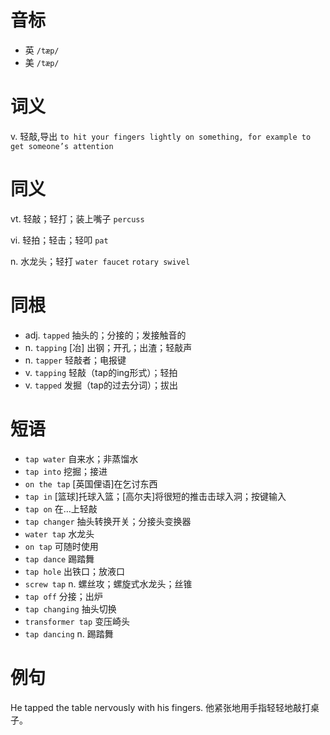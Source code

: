 # 音标

- 英 `/tæp/`
- 美 `/tæp/`

# 词义

v. 轻敲,导出
`to hit your fingers lightly on something, for example to get someone’s attention`

# 同义

vt. 轻敲；轻打；装上嘴子
`percuss`

vi. 轻拍；轻击；轻叩
`pat`

n. 水龙头；轻打
`water faucet` `rotary swivel`

# 同根

- adj. `tapped` 抽头的；分接的；发接触音的
- n. `tapping` [冶] 出钢；开孔；出渣；轻敲声
- n. `tapper` 轻敲者；电报键
- v. `tapping` 轻敲（tap的ing形式）；轻拍
- v. `tapped` 发掘（tap的过去分词）；拔出

# 短语

- `tap water` 自来水；非蒸馏水
- `tap into` 挖掘；接进
- `on the tap` [英国俚语]在乞讨东西
- `tap in` [篮球]托球入篮；[高尔夫]将很短的推击击球入洞；按键输入
- `tap on` 在…上轻敲
- `tap changer` 抽头转换开关；分接头变换器
- `water tap` 水龙头
- `on tap` 可随时使用
- `tap dance` 踢踏舞
- `tap hole` 出铁口；放液口
- `screw tap` n. 螺丝攻；螺旋式水龙头；丝锥
- `tap off` 分接；出炉
- `tap changing` 抽头切换
- `transformer tap` 变压崎头
- `tap dancing` n. 踢踏舞

# 例句

He tapped the table nervously with his fingers.
他紧张地用手指轻轻地敲打桌子。


